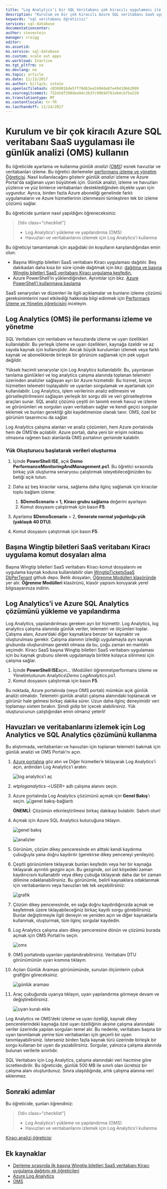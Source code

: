 ```yaml
---
title: "Log Analytics’i bir SQL Veritabanı çok kiracılı uygulaması ile kullanma | Microsoft Docs"
description: "Kurulum ve bir çok kiracılı Azure SQL veritabanı SaaS uygulaması ile günlük analizi (OMS) kullanın"
keywords: "sql veritabanı öğreticisi"
services: sql-database
documentationcenter: 
author: stevestein
manager: craigg
editor: 
ms.assetid: 
ms.service: sql-database
ms.custom: scale out apps
ms.workload: Inactive
ms.tgt_pltfrm: na
ms.devlang: na
ms.topic: article
ms.date: 11/13/2017
ms.author: billgib; sstein
ms.openlocfilehash: c036901bde5fff0d63ee2494de87e49410662099
ms.sourcegitcommit: 732e5df390dea94c363fc99b9d781e64cb75e220
ms.translationtype: MT
ms.contentlocale: tr-TR
ms.lasthandoff: 11/14/2017
---
```

# <a name="setup-and-use-log-analytics-oms-with-a-multi-tenant-azure-sql-database-saas-app"></a>Kurulum ve bir çok kiracılı Azure SQL veritabanı SaaS uygulaması ile günlük analizi (OMS) kullanın

Bu öğreticide ayarlama ve kullanma *günlük analizi ([OMS](https://www.microsoft.com/cloud-platform/operations-management-suite))* esnek havuzlar ve veritabanları izleme. Bu öğretici derlemeler [performans izleme ve yönetim Öğreticisi](saas-dbpertenant-performance-monitoring.md). Nasıl kullanılacağını gösterir *günlük analizi* izleme ve Azure Portal'da sağlanan uyarı büyütmek için. Günlük analizi, izleme ve havuzları yüzlerce ve yüz binlerce veritabanları desteklediğinden ölçekte uyarı için uygundur. Ayrıca, birden fazla Azure aboneliği genelinde farklı uygulamaların ve Azure hizmetlerinin izlenmesini tümleştiren tek bir izleme çözümü sağlar.

Bu öğreticide şunların nasıl yapıldığını öğreneceksiniz:

> [!div class="checklist"]
> * Log Analytics’i yükleme ve yapılandırma (OMS)
> * Havuzları ve veritabanlarını izlemek için Log Analytics’i kullanma

Bu öğreticiyi tamamlamak için aşağıdaki ön koşulların karşılandığından emin olun:

* Başına Wingtip biletleri SaaS veritabanı Kiracı uygulaması dağıtılır. Beş dakikadan daha kısa bir süre içinde dağıtmak için bkz: [dağıtma ve başına Wingtip biletleri SaaS veritabanı Kiracı uygulama keşfedin.](saas-dbpertenant-get-started-deploy.md)
* Azure PowerShell’in yüklendiğinden. Ayrıntılar için bkz. [Azure PowerShell’i kullanmaya başlama](https://docs.microsoft.com/powershell/azure/get-started-azureps)

SaaS senaryoları ve düzenleri ile ilgili açıklamalar ve bunların izleme çözümü gereksinimlerini nasıl etkilediği hakkında bilgi edinmek için [Performans İzleme ve Yönetim öğreticisini](saas-dbpertenant-performance-monitoring.md) inceleyin.

## <a name="monitoring-and-managing-performance-with-log-analytics-oms"></a>Log Analytics (OMS) ile performansı izleme ve yönetme

SQL Veritabanı için veritabanı ve havuzlarda izleme ve uyarı özellikleri kullanılabilir. Bu yerleşik izleme ve uyarı özellikleri, kaynağa özeldir ve az sayıda kaynak için kullanışlıdır. Ancak büyük kurulumları izlemek veya farklı kaynak ve aboneliklerde birleşik bir görünüm sağlamak için pek uygun değildir.

Yüksek hacimli senaryolar için Log Analytics kullanılabilir. Bu, yayınlanan tanılama günlükleri ve log analytics çalışma alanında toplanan telemetri üzerinden analizler sağlayan ayrı bir Azure hizmetidir. Bu hizmet, birçok hizmetten telemetri toplayabilir ve uyarıları sorgulamak ve ayarlamak için kullanılabilir. Log Analytics, işlem verilerinin analiz edilmesini ve görselleştirilmesini sağlayan yerleşik bir sorgu dili ve veri görselleştirme araçları sunar. SQL analiz çözümü çeşitli ön tanımlı esnek havuz ve izleme ve görünümleri ve sorguları uyarı veritabanı sağlar ve kendi geçici sorgular eklemek ve bunları gerektiği gibi kaydetmenize olanak tanır. OMS, özel bir görünüm tasarımcısı da sağlar.

Log Analytics çalışma alanları ve analiz çözümleri, hem Azure portalında hem de OMS’de açılabilir. Azure portalı, daha yeni bir erişim noktası olmasına rağmen bazı alanlarda OMS portalının gerisinde kalabilir.

### <a name="create-data-by-starting-the-load-generator"></a>Yük Oluşturucu başlatarak verileri oluşturma 

1. İçinde **PowerShell ISE**, açık **Demo PerformanceMonitoringAndManagement.ps1**. Bu öğretici sırasında birkaç yük oluşturma senaryosu çalıştırmak isteyebileceğinizden bu betiği açık tutun.
1. Daha az beş kiracılar varsa, sağlama daha ilginç sağlamak için kiracılar toplu bağlam izleme:
   1. **$DemoScenario = 1,** **Kiracı grubu sağlama** değerini ayarlayın
   1. Komut dosyasını çalıştırmak için basın **F5**.

1. Ayarlama **$DemoScenario** = 2, **Generate normal yoğunluğu yük (yaklaşık 40 DTU)**.
1. Komut dosyasını çalıştırmak için basın **F5**.

## <a name="get-the-wingtip-tickets-saas-database-per-tenant-application-scripts"></a>Başına Wingtip biletleri SaaS veritabanı Kiracı uygulama komut dosyaları alma

Başına Wingtip biletleri SaaS veritabanı Kiracı komut dosyalarını ve uygulama kaynak koduna kullanılabilir olan [WingtipTicketsSaaS DbPerTenant](https://github.com/Microsoft/WingtipTicketsSaaS-DbPerTenant) github depo. Betik dosyaları, [Öğrenme Modülleri klasöründe](https://github.com/Microsoft/WingtipTicketsSaaS-DbPerTenant/tree/master/Learning%20Modules) yer alır. **Öğrenme Modülleri** klasörünü, klasör yapısını koruyarak yerel bilgisayarınıza indirin.

## <a name="installing-and-configuring-log-analytics-and-the-azure-sql-analytics-solution"></a>Log Analytics’i ve Azure SQL Analytics çözümünü yükleme ve yapılandırma

Log Analytics, yapılandırılması gereken ayrı bir hizmettir. Log Analytics, log analytics çalışma alanında günlük veriler, telemetri ve ölçümleri toplar. Çalışma alanı, Azure’daki diğer kaynaklara benzer bir kaynaktır ve oluşturulması gerekir. Çalışma alanının izlediği uygulamayla aynı kaynak grubunda oluşturulması gerekli olmasa da bu, çoğu zaman en mantıklı seçimdir. Kiracı SaaS başına Wingtip biletleri SaaS veritabanı uygulaması için bu kaynak grubunu silerek uygulamayla birlikte kolayca silinmesi için çalışma sağlar.

1. İçinde **PowerShell ISE**açın... \\Modülleri öğrenme\\performans izleme ve Yönetim\\oturum Analytics\\*Demo LogAnalytics.ps1*.
1. Komut dosyasını çalıştırmak için basın **F5**.

Bu noktada, Azure portalında (veya OMS portalı) mümkün açık günlük analizi olmalıdır. Telemetri günlük analizi çalışma alanındaki toplanacak ve görünür hale gelmesi birkaç dakika sürer. Uzun daha ilginç deneyimidir veri toplamayı sistem bırakın. Şimdi gidip bir içecek alabilirsiniz. Yük oluşturucunun çalıştığından emin olmanız yeterli!


## <a name="use-log-analytics-and-the-sql-analytics-solution-to-monitor-pools-and-databases"></a>Havuzları ve veritabanlarını izlemek için Log Analytics ve SQL Analytics çözümünü kullanma


Bu alıştırmada, veritabanları ve havuzları için toplanan telemetri bakmak için günlük analizi ve OMS Portalı'nı açın.

1. [Azure portalına](https://portal.azure.com) göz atın ve Diğer hizmetler’e tıklayarak Log Analytics’i açın, ardından Log Analytics’i aratın:

   ![log analytics’i aç](media/saas-dbpertenant-log-analytics/log-analytics-open.png)

1. *wtploganalytics-&lt;USER&gt;* adlı çalışma alanını seçin.

1. Azure portalında Log Analytics çözümünü açmak için **Genel Bakış**’ı seçin.
   ![genel bakış-bağlantı](media/saas-dbpertenant-log-analytics/click-overview.png)

    **ÖNEMLİ**: Çözümün etkinleştirilmesi birkaç dakikayı bulabilir. Sabırlı olun!

1. Açmak için Azure SQL Analytics kutucuğuna tıklayın.

    ![genel bakış](media/saas-dbpertenant-log-analytics/overview.png)

    ![analizler](media/saas-dbpertenant-log-analytics/analytics.png)

1. Görünüm, çözüm dikey penceresinde en alttaki kendi kaydırma çubuğuyla yana doğru kaydırılır (gerekirse dikey pencereyi yenileyin).

1. Çeşitli görünümlere tıklayarak bunları keşfedin veya her bir kaynağa tıklayarak ayrıntılı gezgini açın. Bu gezginde, sol üst köşedeki zaman kaydırıcısını kullanabilir veya dikey çubuğa tıklayarak daha dar bir zaman dilimine odaklanabilirsiniz. Bu görünümle, belirli kaynaklara odaklanmak için veritabanlarını veya havuzları tek tek seçebilirsiniz:

    ![grafik](media/saas-dbpertenant-log-analytics/chart.png)

1. Çözüm dikey penceresinde, en sağa doğru kaydırdığınızda açmak ve keşfetmek üzere tıklayabileceğiniz birkaç kayıtlı sorgu görebilirsiniz. Bunlar değiştirmeyle ilgili deneyin ve yeniden açın ve diğer kaynaklarla kullanmak, oluşturmak, tüm ilginç sorgular kaydedin.

1. Log Analytics çalışma alanı dikey penceresine dönün ve çözümü burada açmak için OMS Portalı’nı seçin.

    ![oms](media/saas-dbpertenant-log-analytics/oms.png)

1. OMS portalında uyarıları yapılandırabilirsiniz. Veritabanı DTU görünümünün uyarı kısmına tıklayın.

1. Açılan Günlük Araması görünümünde, sunulan ölçümlerin çubuk grafiğini göreceksiniz.

    ![günlük araması](media/saas-dbpertenant-log-analytics/log-search.png)

1. Araç çubuğunda uyarıya tıklayın, uyarı yapılandırma görmeye devam ve değiştirebilirsiniz.

    ![uyarı kuralı ekle](media/saas-dbpertenant-log-analytics/add-alert.png)

Log Analytics ve OMS’deki izleme ve uyarı özelliği, kaynak dikey pencerelerindeki kaynağa özel uyarı özelliğinin aksine çalışma alanındaki veriler üzerinde yapılan sorguları temel alır. Bu nedenle, veritabanı başına bir uyarı tanımlamak yerine tüm veritabanları için geçerli bir uyarı tanımlayabilirsiniz. İsterseniz birden fazla kaynak türü üzerinde birleşik bir sorgu kullanan bir uyarı da yazabilirsiniz. Sorgular, yalnızca çalışma alanında bulunan verilerle sınırlıdır.

SQL Veritabanı için Log Analytics, çalışma alanındaki veri hacmine göre ücretlendirilir. Bu öğreticide, günlük 500 MB ile sınırlı olan ücretsiz bir çalışma alanı oluşturdunuz. Sınıra ulaşıldığında, artık çalışma alanına veri eklenmez.


## <a name="next-steps"></a>Sonraki adımlar

Bu öğreticide, şunları öğrendiniz:

> [!div class="checklist"]
> * Log Analytics’i yükleme ve yapılandırma (OMS)
> * Havuzları ve veritabanlarını izlemek için Log Analytics’i kullanma

[Kiracı analizi öğreticisi](saas-dbpertenant-log-analytics.md)

## <a name="additional-resources"></a>Ek kaynaklar

* [Derleme sırasında ilk başına Wingtip biletleri SaaS veritabanı Kiracı uygulama dağıtımı ek öğreticileri](saas-dbpertenant-wingtip-app-overview.md#sql-database-wingtip-saas-tutorials)
* [Azure Log Analytics](../log-analytics/log-analytics-azure-sql.md)
* [OMS](https://blogs.technet.microsoft.com/msoms/2017/02/21/azure-sql-analytics-solution-public-preview/)
